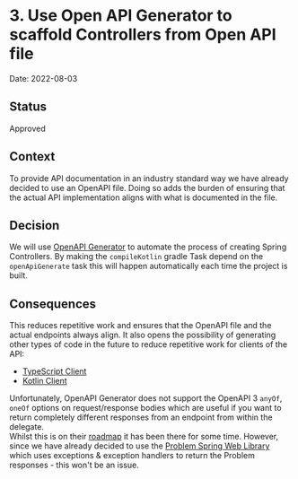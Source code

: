 # 3. Use Open API Generator to scaffold Controllers from Open API file

Date: 2022-08-03

## Status

Approved

## Context

To provide API documentation in an industry standard way we have already decided to use an OpenAPI file.  Doing so 
adds the burden of ensuring that the actual API implementation aligns with what is documented in the file.

## Decision

We will use [OpenAPI Generator](https://github.com/OpenAPITools/openapi-generator) to automate the process of 
creating Spring Controllers.  By making the `compileKotlin` gradle Task depend on the `openApiGenerate` task this 
will happen automatically each time the project is built.

## Consequences

This reduces repetitive work and ensures that the OpenAPI file and the actual endpoints always align.  It also opens 
the possibility of generating other types of code in the future to reduce repetitive work for clients of the API:
 - [TypeScript Client](https://openapi-generator.tech/docs/generators/typescript-fetch)
 - [Kotlin Client](https://openapi-generator.tech/docs/generators/kotlin)


Unfortunately, OpenAPI Generator does not support the OpenAPI 3 `anyOf`, `oneOf` options on request/response bodies
which are useful if you want to return completely different responses from an endpoint from within the delegate.  
Whilst this is on their [roadmap](https://openapi-generator.tech/docs/roadmap/#short-term) it has been there for
some time.  However, since we have already decided to use the
[Problem Spring Web Library](https://github.com/zalando/problem-spring-web) which uses exceptions & exception handlers
to return the Problem responses - this won't be an issue.
